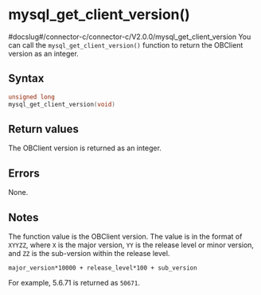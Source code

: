mysql_get_client_version() 
===============================================
#docslug#/connector-c/connector-c/V2.0.0/mysql_get_client_version
You can call the `mysql_get_client_version()` function to return the OBClient version as an integer. 

Syntax 
---------------------------

```c
unsigned long
mysql_get_client_version(void)
```



Return values 
----------------------------------

The OBClient version is returned as an integer.

Errors 
---------------------------

None.

Notes 
--------------------------

The function value is the OBClient version. The value is in the format of `XYYZZ`, where `X` is the major version, `YY` is the release level or minor version, and `ZZ` is the sub-version within the release level.

```unknow
major_version*10000 + release_level*100 + sub_version
```



For example, 5.6.71 is returned as `50671`.
